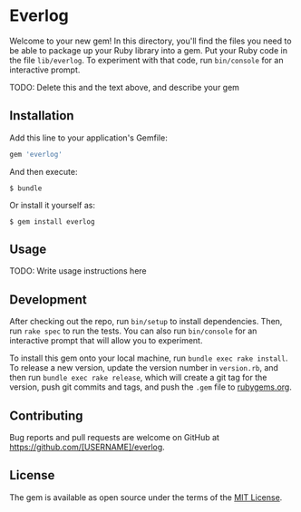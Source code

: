 # Everlog

Welcome to your new gem! In this directory, you'll find the files you need to be able to package up your Ruby library into a gem. Put your Ruby code in the file `lib/everlog`. To experiment with that code, run `bin/console` for an interactive prompt.

TODO: Delete this and the text above, and describe your gem

## Installation

Add this line to your application's Gemfile:

```ruby
gem 'everlog'
```

And then execute:

    $ bundle

Or install it yourself as:

    $ gem install everlog

## Usage

TODO: Write usage instructions here

## Development

After checking out the repo, run `bin/setup` to install dependencies. Then, run `rake spec` to run the tests. You can also run `bin/console` for an interactive prompt that will allow you to experiment.

To install this gem onto your local machine, run `bundle exec rake install`. To release a new version, update the version number in `version.rb`, and then run `bundle exec rake release`, which will create a git tag for the version, push git commits and tags, and push the `.gem` file to [rubygems.org](https://rubygems.org).

## Contributing

Bug reports and pull requests are welcome on GitHub at https://github.com/[USERNAME]/everlog.

## License

The gem is available as open source under the terms of the [MIT License](https://opensource.org/licenses/MIT).
